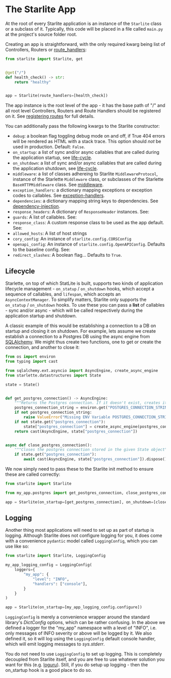 # The Starlite App

At the root of every Starlite application is an instance of the `Starlite` class or a subclass of it. Typically, this
code will be placed in a file called `main.py` at the project's source folder root.

Creating an app is straightforward, with the only required kwarg being list of Controllers, Routers
or [route_handlers](2-route-handlers.md):

```python title="my_app/main.py"
from starlite import Starlite, get


@get("/")
def health_check() -> str:
    return "healthy"


app = Starlite(route_handlers=[health_check])
```

The app instance is the root level of the app - it has the base path of "/" and all root level Controllers, Routers and
Route Handlers should be registered on it. See [registering routes](1-routers-and-controllers.md#registering-routes) for
full details.

You can additionally pass the following kwargs to the Starlite constructor:

* `debug`: a boolean flag toggling debug mode on and off, if True 404 errors will be rendered as HTML with a stack
  trace. This option should *not* be used in production. Default: `False`.
* `on_startup`: a list of sync and/or async callables that are called during the application startup,
  see [life-cycle](#lifecycle).
* `on_shutdown`: a list of sync and/or async callables that are called during the application shutdown,
  see [life-cycle](#lifecycle).
* `middleware`: a list of classes adhereing to Starlite `MiddlewareProtocol`, instance of the Starlette `Middleware` class, or subclasses of the Starlette `BaseHTTPMiddleware` class.
  See [middleware](8-middleware.md).
* `exception_handlers`: a dictionary mapping exceptions or exception codes to callables.
  See [exception-handlers](7-exceptions.md).
* `dependencies`: a dictionary mapping string keys to dependencies.
  See [dependency-injection](6-dependency-injection.md).
* `response_headers`: A dictionary of `ResponseHeader` instances. See:
* `guards`: A list of callables. See:
* `response_class`: A custom response class to be used as the app default. See:
* `allowed_hosts`: A list of host strings
* `cory_config`: An instance of `starlite.config.CORSConfig`
* `openapi_config`: An instance of `starlite.config.OpenAPIConfig`. Defaults to the baseline config. See:
* `redirect_slashes`: A boolean flag... Defaults to `True`.


## Lifecycle

Starlette, on top of which StatLite is built, supports two kinds of application lifecycle management - `on_statup`
/ `on_shutdown` hooks, which accept a sequence of callables, and `lifespan`, which accepts an `AsyncContextManager`. To
simplify matters, Starlite only supports the `on_statup` / `on_shutdown` hooks. To use these you can pass a __list__ of
callables - sync and/or async - which will be called respectively during the application startup and shutdown.

A classic example of this would be establishing a connection to a DB on startup and closing it on shutdown. For example,
lets assume we create establish a connection to a Postgres DB using the async engine
from [SQLAlchemy](https://docs.sqlalchemy.org/en/14/orm/extensions/asyncio.html). We might thus create two functions,
one to get or create the connection, and another to close it:

```python title="my_app/postgres.py"
from os import environ
from typing import cast

from sqlalchemy.ext.asyncio import AsyncEngine, create_async_engine
from starlette.datastructures import State

state = State()


def get_postgres_connection() -> AsyncEngine:
    """Returns the Postgres connection. If it doesn't exist, creates it and saves it in a State object"""
    postgres_connection_string = environ.get("POSTGRES_CONNECTION_STRING", "")
    if not postgres_connection_string:
        raise ValueError("Missing ENV Variable POSTGRES_CONNECTION_STRING")
    if not state.get("postgres_connection"):
        state["postgres_connection"] = create_async_engine(postgres_connection_string)
    return cast(AsyncEngine, state["postgres_connection"])


async def close_postgres_connection():
    """Closes the postgres connection stored in the given State object"""
    if state.get("postgres_connection"):
        await cast(AsyncEngine, state["postgres_connection"]).dispose()
```

We now simply need to pass these to the Starlite init method to ensure these are called correctly:

```python title="my_app/main.py"
from starlite import Starlite

from my_app.postgres import get_postgres_connection, close_postgres_connection

app = Starlite(on_startup=[get_postgres_connection], on_shutdown=[close_postgres_connection])
```

## Logging

Another thing most applications will need to set up as part of startup is logging. Although Starlite
does not configure logging for you, it does come with a convenience `pydantic` model called `LoggingConfig`, which you
can use like so:

```python title="my_app/main.py"
from starlite import Starlite, LoggingConfig

my_app_logging_config = LoggingConfig(
    loggers={
        "my_app": {
            "level": "INFO",
            "handlers": ["console"],
        }
    }
)

app = Starlite(on_startup=[my_app_logging_config.configure])
```

`LoggingConfig` is merely a convenience wrapper around the standard library's _DictConfig_ options, which can be rather
confusing. In the above we defined a logger for the "my_app" namespace with a level of "INFO", i.e. only messages of
INFO severity or above will be logged by it. We also defined it, so it will log using the `LoggingConfig` default
console handler, which will emit logging messages to _sys.stderr_.

You do not need to use `LoggingConfig` to set up logging. This is completely decoupled from Starlite itself, and you are
free to use whatever solution you want for this (e.g. [loguru](https://github.com/Delgan/loguru)). Still, if you do
setup up logging - then the on_startup hook is a good place to do so.
